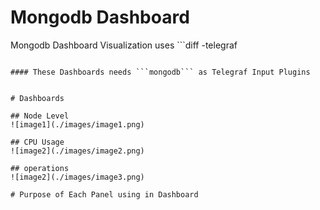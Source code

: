 # Mongodb Dashboard

Mongodb Dashboard Visualization uses ```diff 
-telegraf
``` 

#### These Dashboards needs ```mongodb``` as Telegraf Input Plugins


# Dashboards

## Node Level
![image1](./images/image1.png)

## CPU Usage
![image2](./images/image2.png)

## operations
![image2](./images/image3.png)

# Purpose of Each Panel using in Dashboard
